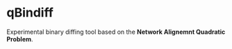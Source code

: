 qBindiff
========

Experimental binary diffing tool based on the **Network Alignemnt Quadratic Problem**.
